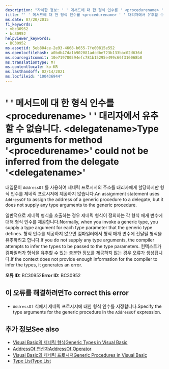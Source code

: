 ```yaml
---
description: "자세한 정보: ' ' 메서드에 대 한 형식 인수를 ' <procedurename> ' 대리자에서 유추할 수 없습니다 <delegatename> ."
title: "' ' 메서드에 대 한 형식 인수를 <procedurename> ' ' 대리자에서 유추할 수 없습니다. <delegatename>"
ms.date: 07/20/2015
f1_keywords:
- vbc30952
- bc30952
helpviewer_keywords:
- BC30952
ms.assetid: 5eb804ce-2e93-4668-b655-7fe00815e552
ms.openlocfilehash: a0bdb47da1b902081adcdbe723b133bac02d636d
ms.sourcegitcommit: 10e719780594efc781b15295e499c66f316068b8
ms.translationtype: MT
ms.contentlocale: ko-KR
ms.lasthandoff: 02/14/2021
ms.locfileid: "100436944"
---
```

# <a name="type-arguments-for-method-procedurename-could-not-be-inferred-from-the-delegate-delegatename"></a><span data-ttu-id="a4893-103">' ' 메서드에 대 한 형식 인수를 \<procedurename> ' ' 대리자에서 유추할 수 없습니다. \<delegatename></span><span class="sxs-lookup"><span data-stu-id="a4893-103">Type arguments for method '\<procedurename>' could not be inferred from the delegate '\<delegatename>'</span></span>

<span data-ttu-id="a4893-104">대입문이 `AddressOf` 를 사용하여 제네릭 프로시저의 주소를 대리자에게 할당하지만 형식 인수를 제네릭 프로시저에 제공하지 않습니다.</span><span class="sxs-lookup"><span data-stu-id="a4893-104">An assignment statement uses `AddressOf` to assign the address of a generic procedure to a delegate, but it does not supply any type arguments to the generic procedure.</span></span>  
  
 <span data-ttu-id="a4893-105">일반적으로 제네릭 형식을 호출하는 경우 제네릭 형식이 정의하는 각 형식 매개 변수에 대해 형식 인수를 제공합니다.</span><span class="sxs-lookup"><span data-stu-id="a4893-105">Normally, when you invoke a generic type, you supply a type argument for each type parameter that the generic type defines.</span></span> <span data-ttu-id="a4893-106">형식 인수를 제공하지 않으면 컴파일러에서 형식 매개 변수에 전달될 형식을 유추하려고 합니다.</span><span class="sxs-lookup"><span data-stu-id="a4893-106">If you do not supply any type arguments, the compiler attempts to infer the types to be passed to the type parameters.</span></span> <span data-ttu-id="a4893-107">컨텍스트가 컴파일러가 형식을 유추할 수 있는 충분한 정보를 제공하지 않는 경우 오류가 생성됩니다.</span><span class="sxs-lookup"><span data-stu-id="a4893-107">If the context does not provide enough information for the compiler to infer the types, it generates an error.</span></span>  
  
 <span data-ttu-id="a4893-108">**오류 ID:** BC30952</span><span class="sxs-lookup"><span data-stu-id="a4893-108">**Error ID:** BC30952</span></span>  
  
## <a name="to-correct-this-error"></a><span data-ttu-id="a4893-109">이 오류를 해결하려면</span><span class="sxs-lookup"><span data-stu-id="a4893-109">To correct this error</span></span>  
  
- <span data-ttu-id="a4893-110">`AddressOf` 식에서 제네릭 프로시저에 대한 형식 인수를 지정합니다.</span><span class="sxs-lookup"><span data-stu-id="a4893-110">Specify the type arguments for the generic procedure in the `AddressOf` expression.</span></span>  
  
## <a name="see-also"></a><span data-ttu-id="a4893-111">추가 정보</span><span class="sxs-lookup"><span data-stu-id="a4893-111">See also</span></span>

- [<span data-ttu-id="a4893-112">Visual Basic의 제네릭 형식</span><span class="sxs-lookup"><span data-stu-id="a4893-112">Generic Types in Visual Basic</span></span>](../programming-guide/language-features/data-types/generic-types.md)
- [<span data-ttu-id="a4893-113">AddressOf 연산자</span><span class="sxs-lookup"><span data-stu-id="a4893-113">AddressOf Operator</span></span>](../language-reference/operators/addressof-operator.md)
- [<span data-ttu-id="a4893-114">Visual Basic의 제네릭 프로시저</span><span class="sxs-lookup"><span data-stu-id="a4893-114">Generic Procedures in Visual Basic</span></span>](../programming-guide/language-features/data-types/generic-procedures.md)
- [<span data-ttu-id="a4893-115">Type List</span><span class="sxs-lookup"><span data-stu-id="a4893-115">Type List</span></span>](../language-reference/statements/type-list.md)
